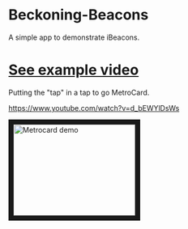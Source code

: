# Beckoning-Beacons
A simple app to demonstrate iBeacons. 

# [See example video](https://www.youtube.com/watch?v=d_bEWYlDsWs)
Putting the "tap" in a tap to go MetroCard.

https://www.youtube.com/watch?v=d_bEWYlDsWs

<a href="http://www.youtube.com/watch?feature=player_embedded&v=d_bEWYlDsWs
" target="_blank"><img src="http://img.youtube.com/vi/d_bEWYlDsWs/0.jpg" 
alt="Metrocard demo" width="240" height="180" border="10" /></a>
